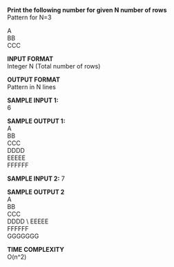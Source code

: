 **Print the following number for given N number of rows** \
Pattern for N=3

A \
BB \
CCC

**INPUT FORMAT** \
Integer N (Total number of rows) 

**OUTPUT FORMAT** \
Pattern in N lines

**SAMPLE INPUT 1:** \
6

**SAMPLE OUTPUT 1:** \
A \
BB \
CCC \
DDDD \
EEEEE \
FFFFFF  

**SAMPLE INPUT 2:**
7

**SAMPLE OUTPUT 2** \
A \
BB \
CCC \
DDDD \ 
EEEEE \
FFFFFF \
GGGGGGG

**TIME COMPLEXITY** \
O(n^2)